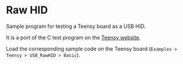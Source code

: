 # Raw HID
Sample program for testing a Teensy board as a USB HID.

It is a port of the C test program on the
[Teensy website](https://www.pjrc.com/teensy/rawhid.html).

Load the corresponding sample code on the Teensy board
(`Examples > Teensy > USB_RawHID > Basic`).
